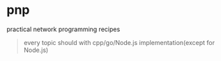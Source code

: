 # pnp
practical network programming recipes
> every topic should with cpp/go/Node.js implementation(except for Node.js)

